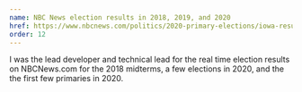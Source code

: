 ```yaml
---
name: NBC News election results in 2018, 2019, and 2020
href: https://www.nbcnews.com/politics/2020-primary-elections/iowa-results
order: 12
---
```


I was the lead developer and technical lead for the real time election results on NBCNews.com for the 2018 midterms, a few elections in 2020, and the the first few primaries in 2020.
